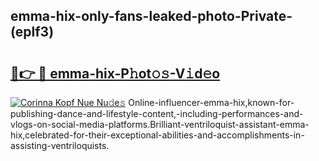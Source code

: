 ## emma-hix-only-fans​-leaked-photo​-Private-(eplf3)


# <h2><a href="https://mediaupload.pro?title=emma-hix&ref=git">🔗👉 🔴 emma-hix-P𝚑ot𝚘𝚜-V𝚒d𝚎o</a></h2>

[![Corinna Kopf Nue Nu𝚍e𝚜](https://i.imgur.com/0qMVB7G.gif)](https://mediaupload.pro?title=emma-hix&ref=git)
Online-influencer-emma-hix,known-for-publishing-dance-and-lifestyle-content,-including-performances-and-vlogs-on-social-media-platforms.Brilliant-ventriloquist-assistant-emma-hix,celebrated-for-their-exceptional-abilities-and-accomplishments-in-assisting-ventriloquists.  